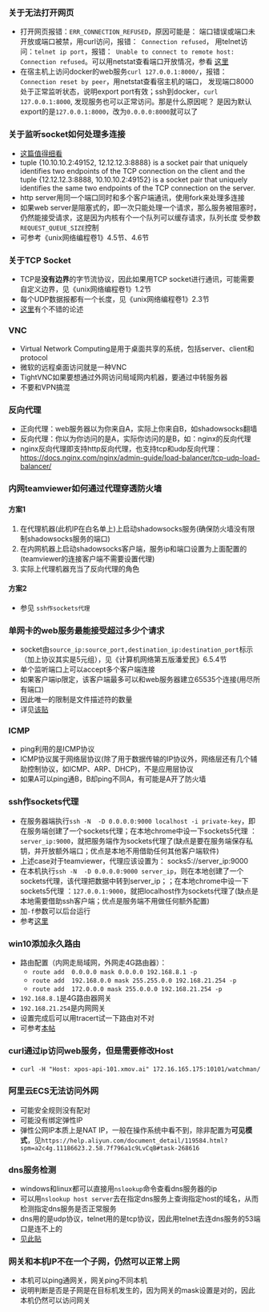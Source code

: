 ### 关于无法打开网页
* 打开网页报错：`ERR_CONNECTION_REFUSED`，原因可能是： 端口错误或端口未开放或端口被禁，用curl访问，报错：` Connection refused`，
用telnet访问：`telnet ip port`，报错：` Unable to connect to remote host: Connection refused`。可以用netstat查看端口开放情况，参看
[这里](https://serverfault.com/a/725263/267349)
* 在宿主机上访问docker的web服务`curl 127.0.0.1:8000/`，报错：`Connection reset by peer`，用netstat查看宿主机的端口，
发现端口8000处于正常监听状态，说明export port有效；ssh到docker，`curl 127.0.0.1:8000`, 发现服务也可以正常访问。那是什么原因呢？
是因为默认export的是`127.0.0.1:8000`，改为`0.0.0.0:8000`就可以了

### 关于监听socket如何处理多连接
* [这篇值得细看](https://ruslanspivak.com/lsbaws-part3/)
* tuple {10.10.10.2:49152, 12.12.12.3:8888} is a socket pair that uniquely identifies two endpoints of the TCP 
connection on the client and the tuple {12.12.12.3:8888, 10.10.10.2:49152} is a socket pair that uniquely identifies 
the same two endpoints of the TCP connection on the server.
* http server用同一个端口同时和多个客户端通讯，使用fork来处理多连接
* 如果web server是阻塞式的，即一次只能处理一个请求，那么服务被阻塞时，仍然能接受请求，这是因为内核有个一个队列可以缓存请求，队列长度
受参数`REQUEST_QUEUE_SIZE`控制
* 可参考《unix网络编程卷1》4.5节、4.6节

### 关于TCP Socket
* TCP是**没有边界**的字节流协议，因此如果用TCP socket进行通讯，可能需要自定义边界，见《unix网络编程卷1》1.2节
* 每个UDP数据报都有一个长度，见《unix网络编程卷1》2.3节
* [这里](https://stackoverflow.com/a/2862176/2272451)有个不错的论述

### VNC
*  Virtual Network Computing是用于桌面共享的系统，包括server、client和protocol
*  微软的远程桌面访问就是一种VNC
*  TightVNC如果要想通过外网访问局域网内机器，要通过中转服务器
*  不要和VPN搞混

### 反向代理
* 正向代理：web服务器以为你来自A，实际上你来自B，如shadowsocks翻墙
* 反向代理：你以为你访问的是A，实际你访问的是B，如：nginx的反向代理
* nginx反向代理即支持http反向代理，也支持tcp和udp反向代理：https://docs.nginx.com/nginx/admin-guide/load-balancer/tcp-udp-load-balancer/

### 内网teamviewer如何通过代理穿透防火墙
#### 方案1
 1. 在代理机器(此机IP在白名单上)上启动shadowsocks服务(确保防火墙没有限制shadowsocks服务的端口)
 2. 在内网机器上启动shadowsocks客户端，服务ip和端口设置为上面配置的(teamviewer的连接客户端不需要设置代理)
 3. 实际上代理机器充当了反向代理的角色
 
#### 方案2
 * 参见 `ssh作sockets代理`
 
### 单网卡的web服务最能接受超过多少个请求
 * socket由`source_ip:source_port,destination_ip:destination_port`标示（加上协议其实是5元组），见《计算机网络第五版潘爱民》6.5.4节
 * 单个监听端口上可以accept多个客户端连接
 * 如果客户端ip限定，该客户端最多可以和web服务器建立65535个连接(用尽所有端口)
 * 因此唯一的限制是文件描述符的数量
 * 详见[该贴](https://stackoverflow.com/a/2332756/2272451)
 
### ICMP
 * ping利用的是ICMP协议
 * ICMP协议属于网络层协议(除了用于数据传输的IP协议外，网络层还有几个辅助控制协议，如ICMP、ARP、DHCP)，不是应用层协议
 * 如果A可以ping通B，B却ping不同A，有可能是A开了防火墙
 
### ssh作sockets代理
 * 在服务器端执行`ssh -N  -D 0.0.0.0:9000 localhost -i private-key`，即在服务端创建了一个sockets代理；在本地chrome中设一下sockets5代理
 ：`server_ip:9000`，就把服务端作为sockets代理了(缺点是要在服务端保存私钥，并开放额外端口；优点是本地不用借助任何其他客户端软件)
 * 上述case对于teamviewer，代理应该设置为： socks5://server_ip:9000
 * 在本机执行`ssh -N  -D 0.0.0.0:9000 server_ip`，则在本地创建了一个sockets代理，该代理把数据中转到server_ip；；在本地chrome中设一下sockets5代理
 ：`127.0.0.1:9000`，就把localhost作为sockets代理了(缺点是本地需要借助ssh客户端；优点是服务端不用做任何额外配置)
 * 加`-f`参数可以后台运行
 * 参考[这里](https://catonmat.net/linux-socks5-proxy)
 
### win10添加永久路由
* 路由配置（内网走局域网，外网走4G路由器）：
  * `route add  0.0.0.0 mask 0.0.0.0 192.168.8.1 -p`
  * `route add  192.168.0.0 mask 255.255.0.0 192.168.21.254 -p`
  * `route add  172.0.0.0 mask 255.0.0.0 192.168.21.254 -p`
* `192.168.8.1`是4G路由器网关
* `192.168.21.254`是内网网关
* 设置完成后可以用tracert试一下路由对不对
* 可参考[本帖](https://www.cnblogs.com/lightnear/archive/2013/02/03/2890835.html)

### curl通过ip访问web服务，但是需要修改Host
* `curl -H "Host: xpos-api-101.xmov.ai" 172.16.165.175:10101/watchman/`

### 阿里云ECS无法访问外网
* 可能安全规则没有配对
* 可能没有绑定弹性IP
* 弹性公网IP本质上是NAT IP，一般在操作系统中看不到，除非配置为**可见模式**，见`https://help.aliyun.com/document_detail/119584.html?spm=a2c4g.11186623.2.58.7f796a1c9LvCqB#task-268616`

### dns服务检测
* windows和linux都可以直接用`nslookup`命令查看dns服务器的ip
* 可以用`nslookup host server`去在指定dns服务上查询指定host的域名，从而检测指定dns服务是否正常服务
* dns用的是udp协议，telnet用的是tcp协议，因此用telnet去连dns服务的53端口是连不上的
* [见此贴](https://serverfault.com/questions/731238/contacting-dns-server-via-command-line-interface/731244)

### 网关和本机IP不在一个子网，仍然可以正常上网
* 本机可以ping通网关，网关ping不同本机
* 说明判断是否是子网是在目标机发生的，因为网关的mask设置是对的，因此本机仍然可以访问网关